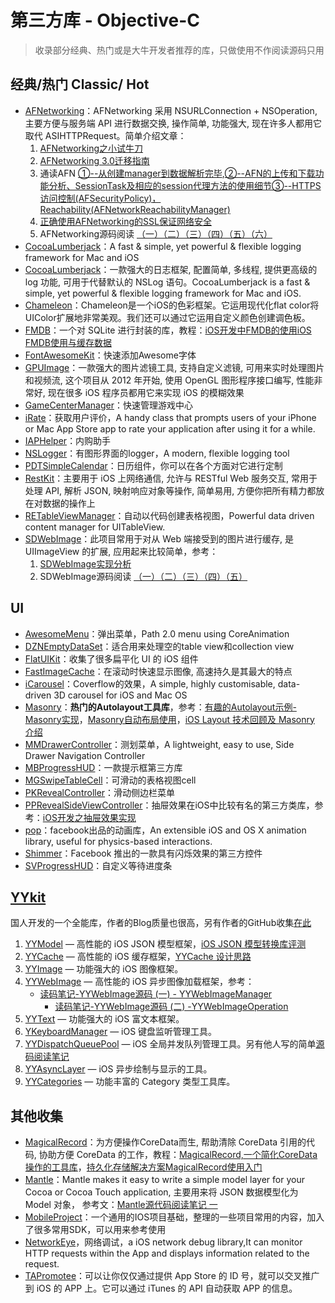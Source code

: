 # 第三方库 - Objective-C
> 收录部分经典、热门或是大牛开发者推荐的库，只做使用不作阅读源码只用

## 经典/热门 Classic/ Hot
- [AFNetworking][1]：AFNetworking 采用 NSURLConnection + NSOperation, 主要方便与服务端 API 进行数据交换, 操作简单, 功能强大, 现在许多人都用它取代 ASIHTTPRequest。简单介绍文章：
	1. [AFNetworking之小试牛刀][2]
	2. [AFNetworking 3.0迁移指南][3]
	3. 通读AFN [①--从创建manager到数据解析完毕][4],[②--AFN的上传和下载功能分析、SessionTask及相应的session代理方法的使用细节][5][③--HTTPS访问控制(AFSecurityPolicy)，Reachability(AFNetworkReachabilityManager)][6]
	4. [正确使用AFNetworking的SSL保证网络安全][7]
	5. AFNetworking源码阅读 [（一）][8][（二）][9][（三）][10][（四）][11][（五）][12][（六）][13]
- [CocoaLumberjack][14]：A fast & simple, yet powerful & flexible logging framework for Mac and iOS
- [CocoaLumberjack][15]：一款强大的日志框架, 配置简单, 多线程, 提供更高级的 log 功能, 可用于代替默认的 NSLog 语句。CocoaLumberjack is a fast & simple, yet powerful & flexible logging framework for Mac and iOS.
- [Chameleon][16]：Chameleon是一个iOS的色彩框架。它运用现代化flat color将UIColor扩展地非常美观。我们还可以通过它运用自定义颜色创建调色板。
- [FMDB][17]：一个对 SQLite 进行封装的库，教程：[iOS开发中FMDB的使用][18][iOS FMDB使用与缓存数据][19]
- [FontAwesomeKit][20]：快速添加Awesome字体
- [GPUImage][21]：一款强大的图片滤镜工具, 支持自定义滤镜, 可用来实时处理图片和视频流, 这个项目从 2012 年开始, 使用 OpenGL 图形程序接口编写, 性能非常好, 现在很多 iOS 程序员都用它来实现 iOS 的模糊效果
- [GameCenterManager][22]：快速管理游戏中心
- [iRate][23]：获取用户评价，A handy class that prompts users of your iPhone or Mac App Store app to rate your application after using it for a while. 
- [IAPHelper][24]：内购助手
- [NSLogger][25]：有图形界面的logger，A modern, flexible logging tool
- [PDTSimpleCalendar][26]：日历组件，你可以在各个方面对它进行定制
- [RestKit][27]：主要用于 iOS 上网络通信, 允许与 RESTful Web 服务交互, 常用于处理 API, 解析 JSON, 映射响应对象等操作, 简单易用, 方便你把所有精力都放在对数据的操作上
- [RETableViewManager][28]：自动以代码创建表格视图，Powerful data driven content manager for UITableView.
- [SDWebImage][29]：此项目常用于对从 Web 端接受到的图片进行缓存, 是 UIImageView 的扩展, 应用起来比较简单，参考：
	1. [SDWebImage实现分析][30]
	2. SDWebImage源码阅读 [（一）][31][（二）][32][（三）][33][（四）][34][（五）][35]


## UI
- [AwesomeMenu][36]：弹出菜单，Path 2.0 menu using CoreAnimation
- [DZNEmptyDataSet][37]：适合用来处理空的table view和collection view
- [FlatUIKit][38]：收集了很多扁平化 UI 的 iOS 组件
- [FastImageCache][39]：在滚动时快速显示图像, 高速持久是其最大的特点
- [iCarousel][40]：Coverflow的效果，A simple, highly customisable, data-driven 3D carousel for iOS and Mac OS
- [Masonry][41]：**热门的Autolayout工具库**，参考：[有趣的Autolayout示例-Masonry实现][42]，[Masonry自动布局使用][43]，[iOS Layout 技术回顾及 Masonry 介绍][44]
- [MMDrawerController][45]：测划菜单，A lightweight, easy to use, Side Drawer Navigation Controller
- [MBProgressHUD][46]：一款提示框第三方库
- [MGSwipeTableCell][47]：可滑动的表格视图cell
- [PKRevealController][48]：滑动侧边栏菜单
- [PPRevealSideViewController][49]：抽屉效果在iOS中比较有名的第三方类库，参考：[iOS开发之抽屉效果实现][50]
- [pop][51]：facebook出品的动画库，An extensible iOS and OS X animation library, useful for physics-based interactions.
- [Shimmer][52]：Facebook 推出的一款具有闪烁效果的第三方控件
- [SVProgressHUD][53]：自定义等待进度条


## [YYkit][54]
国人开发的一个全能库，作者的Blog质量也很高，另有作者的GitHub收集[在此][55]
1. [YYModel][56] — 高性能的 iOS JSON 模型框架，[iOS JSON 模型转换库评测][57]
2. [YYCache][58] — 高性能的 iOS 缓存框架，[YYCache 设计思路][59]
3. [YYImage][60] — 功能强大的 iOS 图像框架。
4. [YYWebImage][61] — 高性能的 iOS 异步图像加载框架，参考：
	- [读码笔记-YYWebImage源码 (一) - YYWebImageManager][62]
		- [读码笔记-YYWebImage源码 (二) -YYWebImageOperation][63]
5. [YYText][64] — 功能强大的 iOS 富文本框架。
6. [YKeyboardManager][65] — iOS 键盘监听管理工具。
7. [YYDispatchQueuePool][66] — iOS 全局并发队列管理工具。另有他人写的简单[源码阅读笔记][67]
8. [YYAsyncLayer][68] — iOS 异步绘制与显示的工具。
9. [YYCategories][69] — 功能丰富的 Category 类型工具库。


## 其他收集
- [MagicalRecord][70]：为方便操作CoreData而生, 帮助清除 CoreData 引用的代码, 协助方便 CoreData 的工作，教程：[MagicalRecord,一个简化CoreData操作的工具库][71]，[持久化存储解决方案MagicalRecord使用入门][72]
- [Mantle][73]：Mantle makes it easy to write a simple model layer for your Cocoa or Cocoa Touch application, 主要用来将 JSON 数据模型化为 Model 对象， 参考文：[Mantle源代码阅读笔记 一][74]
- [MobileProject][75]：一个通用的IOS项目基础，整理的一些项目常用的内容，加入了很多常用SDK，可以用来参考使用
- [NetworkEye][76]，网络调试，a iOS network debug library,It can monitor HTTP requests within the App and displays information related to the request.
- [TAPromotee][77]：可以让你仅仅通过提供 App Store 的 ID 号，就可以交叉推广到 iOS 的 APP 上。它可以通过 iTunes 的 API 自动获取 APP 的信息。

[1]:	https://github.com/AFNetworking/AFNetworking "AFNetworking"
[2]:	http://www.jianshu.com/p/8cc137ac26f0 "AFNetworking之小试牛刀"
[3]:	http://www.jianshu.com/p/047463a7ce9b "AFNetworking 3.0迁移指南"
[4]:	http://www.cnblogs.com/Mike-zh/p/5167017.html "通读AFN①--从创建manager到数据解析完毕"
[5]:	http://www.cnblogs.com/Mike-zh/p/5172389.html "通读AFN②--AFN的上传和下载功能分析、SessionTask及相应的session代理方法的使用细节"
[6]:	http://www.cnblogs.com/Mike-zh/p/5174238.html "通读AFN③--HTTPS访问控制(AFSecurityPolicy)，Reachability(AFNetworkReachabilityManager)"
[7]:	http://www.jianshu.com/p/4102b817ff2f "正确使用AFNetworking的SSL保证网络安全"
[8]:	http://www.cnblogs.com/polobymulberry/p/5081049.html "【原】AFNetworking源码阅读（一）"
[9]:	http://www.cnblogs.com/polobymulberry/p/5131983.html "【原】AFNetworking源码阅读（二）"
[10]:	http://www.cnblogs.com/polobymulberry/p/5140806.html "【原】AFNetworking源码阅读（三）"
[11]:	http://www.cnblogs.com/polobymulberry/p/5160946.html "【原】AFNetworking源码阅读（四）"
[12]:	http://www.cnblogs.com/polobymulberry/p/5170093.html "【原】AFNetworking源码阅读（五）"
[13]:	http://www.cnblogs.com/polobymulberry/p/5174298.html "【原】AFNetworking源码阅读（六）"
[14]:	https://github.com/CocoaLumberjack/CocoaLumberjack "CocoaLumberjack"
[15]:	https://github.com/CocoaLumberjack/CocoaLumberjack "CocoaLumberjack"
[16]:	https://github.com/ViccAlexander/Chameleon "Chameleon"
[17]:	https://github.com/ccgus/fmdb "FMDB"
[18]:	http://www.cnblogs.com/jerehedu/p/5025950.html "iOS开发中FMDB的使用"
[19]:	http://www.jianshu.com/p/968c381cb7d7 "iOS FMDB使用与缓存数据"
[20]:	https://github.com/PrideChung/FontAwesomeKit "FontAwesomeKit"
[21]:	https://github.com/BradLarson/GPUImage "GPUImage"
[22]:	https://github.com/nihalahmed/GameCenterManager "GameCenterManager"
[23]:	https://github.com/nicklockwood/iRate "iRate"
[24]:	https://github.com/saturngod/IAPHelper "IAPHelper"
[25]:	https://github.com/fpillet/NSLogger "NSLogger"
[26]:	https://github.com/jivesoftware/PDTSimpleCalendar "PDTSimpleCalendar"
[27]:	https://github.com/RestKit/RestKit "RestKit"
[28]:	https://github.com/romaonthego/RETableViewManager "RETableViewManager"
[29]:	https://github.com/rs/SDWebImage "SDWebImage"
[30]:	http://southpeak.github.io/blog/2015/02/07/sourcecode-sdwebimage/ "SDWebImage实现分析"
[31]:	http://www.cnblogs.com/polobymulberry/p/5010303.html "【原】SDWebImage源码阅读（一）"
[32]:	http://www.cnblogs.com/polobymulberry/p/5012649.html "【原】SDWebImage源码阅读（二）"
[33]:	http://www.cnblogs.com/polobymulberry/p/5017995.html "【原】SDWebImage源码阅读（三）"
[34]:	http://www.cnblogs.com/polobymulberry/p/5060110.html "【原】SDWebImage源码阅读（四）"
[35]:	http://www.cnblogs.com/polobymulberry/p/5016439.html "【原】SDWebImage源码阅读（五）"
[36]:	https://github.com/levey/AwesomeMenu "AwesomeMenu"
[37]:	https://github.com/dzenbot/DZNEmptyDataSet "DZNEmptyDataSet"
[38]:	https://github.com/Grouper/FlatUIKit "FlatUIKit"
[39]:	https://github.com/path/FastImageCache "FastImageCache"
[40]:	https://github.com/nicklockwood/iCarousel "iCarousel"
[41]:	https://github.com/SnapKit/Masonry "Masonry"
[42]:	http://tutuge.me/2015/05/23/autolayout-example-with-masonry/ "有趣的Autolayout示例-Masonry实现"
[43]:	http://www.cnblogs.com/salam/p/5054474.html "Masonry自动布局使用"
[44]:	http://www.taijicoder.com/2015/12/12/iOS-Layout-and-Masnory/ "iOS Layout 技术回顾及 Masonry 介绍"
[45]:	https://github.com/mutualmobile/MMDrawerController "MMDrawerController"
[46]:	https://github.com/jdg/MBProgressHUD "MBProgressHUD"
[47]:	https://github.com/MortimerGoro/MGSwipeTableCell "MGSwipeTableCell"
[48]:	https://github.com/pkluz/PKRevealController "PKRevealController"
[49]:	https://github.com/ipup/PPRevealSideViewController "PPRevealSideViewController"
[50]:	http://ios.jobbole.com/83402/ "iOS开发之抽屉效果实现"
[51]:	https://github.com/facebook/pop "pop"
[52]:	https://github.com/facebook/Shimmer "Shimmer"
[53]:	https://github.com/TransitApp/SVProgressHUD "SVProgressHUD"
[54]:	https://github.com/ibireme/YYKit
[55]:	http://github.ibireme.com/github/list/ios/#
[56]:	https://github.com/ibireme/YYModel
[57]:	http://blog.ibireme.com/2015/10/23/ios_model_framework_benchmark/ "iOS JSON 模型转换库评测"
[58]:	https://github.com/ibireme/YYCache
[59]:	http://blog.ibireme.com/2015/10/26/yycache/ "YYCache 设计思路"
[60]:	https://github.com/ibireme/YYImage
[61]:	https://github.com/ibireme/YYWebImage
[62]:	http://huangshaohua.cn/2015/12/29/du-ma-bi-ji-yywebimageyuan-ma/ "读码笔记-YYWebImage源码 (一) - YYWebImageManager"
[63]:	http://huangshaohua.cn/2016/01/02/du-ma-bi-ji-yywebimageyuan-ma-er-yywebimageoperation/ "读码笔记-YYWebImage源码 (二) -YYWebImageOperation"
[64]:	https://github.com/ibireme/YYText
[65]:	https://github.com/ibireme/YYKeyboardManager "YYKeyboardManager"
[66]:	https://github.com/ibireme/YYDispatchQueuePool "YYDispatchQueuePool"
[67]:	http://kittenyang.com/yydispatchqueuepool-learning-note/ "YYDispatchQueuePool 源码阅读笔记"
[68]:	https://github.com/ibireme/YYAsyncLayer "YYAsyncLayer"
[69]:	https://github.com/ibireme/YYCategories
[70]:	https://github.com/magicalpanda/MagicalRecord "MagicalRecord"
[71]:	http://segmentfault.com/a/1190000004132110 "MagicalRecord,一个简化CoreData操作的工具库"
[72]:	http://www.cocoachina.com/ios/20151214/14649.html
[73]:	https://github.com/Mantle/Mantle "Mantle"
[74]:	http://blog.csdn.net/colorapp/article/details/50277317 "Mantle源代码阅读笔记 一"
[75]:	https://github.com/wujunyang/MobileProject "MobileProject"
[76]:	https://github.com/coderyi/NetworkEye "NetworkEye"
[77]:	https://github.com/JanC/TAPromotee "TAPromotee"